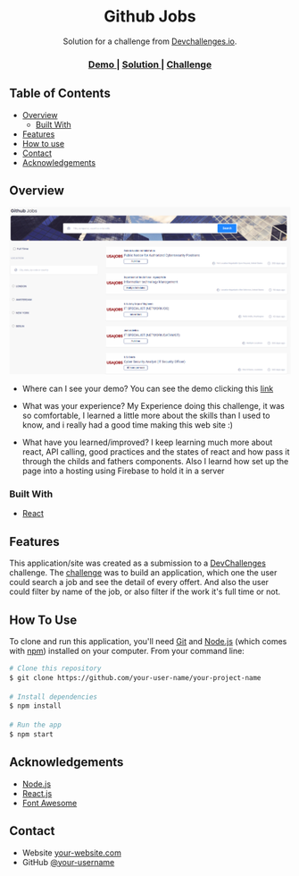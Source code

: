 <!-- Please update value in the {}  -->

<h1 align="center">Github Jobs</h1>

<div align="center">
   Solution for a challenge from  <a href="http://devchallenges.io" target="_blank">Devchallenges.io</a>.
</div>

<div align="center">
  <h3>
    <a target="_blank" href="https://www.figma.com/file/gAkVx9CdOqnJcCjJ7nVNkw/job-search?node-id=0%3A1">
      Demo
    </a>
    <span> | </span>
    <a target="_blank" href="https://github-jobs-proyect.web.app/">
      Solution
    </a>
    <span> | </span>
    <a target="_blank" href="https://devchallenges.io/challenges/TtUjDt19eIHxNQ4n5jps">
      Challenge
    </a>
  </h3>
</div>

<!-- TABLE OF CONTENTS -->

## Table of Contents

- [Overview](#overview)
  - [Built With](#built-with)
- [Features](#features)
- [How to use](#how-to-use)
- [Contact](#contact)
- [Acknowledgements](#acknowledgements)

<!-- OVERVIEW -->

## Overview

![screenshot](portadaGithubJobs.png)


- Where can I see your demo? You can see the demo clicking this <a target="_blank" href="https://www.figma.com/file/gAkVx9CdOqnJcCjJ7nVNkw/job-search?node-id=0%3A1">link</a>

- What was your experience? My Experience doing this challenge, it was so comfortable, I learned a little more about the skills than I used to know, and i really had a good time making this web site :)

- What have you learned/improved? I keep learning much more about react, API calling, good practices and the states of react and how pass it through the childs and fathers components. Also I learnd how set up the page into a hosting using Firebase to hold it in a server


### Built With

<!-- This section should list any major frameworks that you built your project using. Here are a few examples.-->

- [React](https://reactjs.org/)

## Features

<!-- List the features of your application or follow the template. Don't share the figma file here :) -->

This application/site was created as a submission to a [DevChallenges](https://devchallenges.io/challenges) challenge. The [challenge](https://devchallenges.io/challenges/TtUjDt19eIHxNQ4n5jps) was to build an application, which one the user could search a job and see the detail of every offert. And also the user could filter by name of the job, or also filter if the work it's full time or not.

## How To Use

<!-- Example: -->

To clone and run this application, you'll need [Git](https://git-scm.com) and [Node.js](https://nodejs.org/en/download/) (which comes with [npm](http://npmjs.com)) installed on your computer. From your command line:

```bash
# Clone this repository
$ git clone https://github.com/your-user-name/your-project-name

# Install dependencies
$ npm install

# Run the app
$ npm start
```

## Acknowledgements

<!-- This section should list any articles or add-ons/plugins that helps you to complete the project. This is optional but it will help you in the future. For example: -->

- [Node.js](https://nodejs.org/)
- [React.js](https://es.reactjs.org/)
- [Font Awesome](https://fontawesome.com/icons?d=gallery&m=free)



## Contact

- Website [your-website.com](https://franco-ezequiel-marchegiani.github.io/portfolio/})
- GitHub [@your-username](https://github.com/Franco-Ezequiel-Marchegiani)
